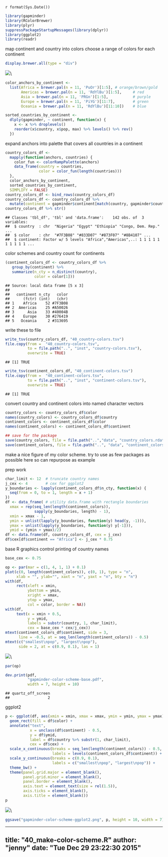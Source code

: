 `r format(Sys.Date())`  


```r
library(gapminder)
library(RColorBrewer)
library(plyr)
suppressPackageStartupMessages(library(dplyr))
library(ggplot2)
library(readr)
```

map continent and country into colors
choose a range of colors for each continent


```r
display.brewer.all(type = "div")
```

![](40_make-color-scheme_files/figure-html/unnamed-chunk-2-1.png)\ 

```r
color_anchors_by_continent <-
  list(Africa = brewer.pal(n = 11, 'PuOr')[1:5], # orange/brown/gold
       Americas = brewer.pal(n = 11, 'RdYlBu')[1:5],     # red
       Asia = brewer.pal(n = 11, 'PRGn')[1:5],           # purple
       Europe = brewer.pal(n = 11, 'PiYG')[11:7],        # green
       Oceania = brewer.pal(n = 11, 'RdYlBu')[11:10])    # blue

sorted_countries_by_continent <-
  dlply(gapminder, ~ continent, function(x) {
    x <- x %>% droplevels()
    reorder(x$country, x$pop, max) %>% levels() %>% rev()
  })
```

expand anchors into palette that covers all countries in a continent


```r
country_colors_df <-
  mapply(function(anchors, countries) {
    color_fun <- colorRampPalette(anchors)
    data_frame(country = countries,
               color = color_fun(length(countries)))
  },
  color_anchors_by_continent,
  sorted_countries_by_continent,
  SIMPLIFY = FALSE)
country_colors_df <- bind_rows(country_colors_df)
country_colors_df <- country_colors_df %>%
  mutate(continent = gapminder$continent[match(country, gapminder$country)])
country_colors_df %>% str()
```

```
## Classes 'tbl_df', 'tbl' and 'data.frame':	142 obs. of  3 variables:
##  $ country  : chr  "Nigeria" "Egypt" "Ethiopia" "Congo, Dem. Rep." ...
##  $ color    : chr  "#7F3B08" "#833D07" "#873F07" "#8B4107" ...
##  $ continent: Factor w/ 5 levels "Africa","Americas",..: 1 1 1 1 1 1 1 1 1 1 ...
```

color schemes and country count for continents


```r
(continent_colors_df <- country_colors_df %>%
   group_by(continent) %>%
   summarize(n_cty = n_distinct(country),
             color = color[1]))
```

```
## Source: local data frame [5 x 3]
## 
##   continent n_cty   color
##      (fctr) (int)   (chr)
## 1    Africa    52 #7F3B08
## 2  Americas    25 #A50026
## 3      Asia    33 #40004B
## 4    Europe    30 #276419
## 5   Oceania     2 #313695
```

write these to file


```r
write_tsv(country_colors_df, "40_country-colors.tsv")
file.copy(from =  "40_country-colors.tsv",
          to = file.path("..", "inst", "country-colors.tsv"),
          overwrite = TRUE)
```

```
## [1] TRUE
```

```r
write_tsv(continent_colors_df, "40_continent-colors.tsv")
file.copy(from =  "40_continent-colors.tsv",
          to = file.path("..", "inst", "continent-colors.tsv"),
          overwrite = TRUE)
```

```
## [1] TRUE
```

convert country and continent colors into named character vectors


```r
country_colors <- country_colors_df$color
names(country_colors) <- country_colors_df$country
continent_colors <- continent_colors_df$color
names(continent_colors) <- continent_colors_df$continent

## save for the package
save(country_colors, file = file.path("..","data", "country_colors.rdata"))
save(continent_colors, file = file.path("..", "data", "continent_colors.rdata"))
```

make a nice figure of my color scheme. try to use as few packages as possible
here so can repurpose as example

prep work


```r
char_limit <- 12  # truncate country names
j_cex <- 4        # cex for ggplot2
y_boundaries <- lapply(continent_colors_df$n_cty, function(x) {
  seq(from = 0, to = 1, length = x + 1)
})
df <- data_frame( # utility data.frame with rectangle boundaries
  xmax = rep(seq_len(length(continent_colors)),
             sapply(y_boundaries, length) - 1),
  xmin = xmax - 1,
  ymin = unlist(lapply(y_boundaries, function(y) head(y, -1))),
  ymax = unlist(lapply(y_boundaries, function(y) y[-1])),
  ymid = (ymin + ymax)/2)
df <- data.frame(df, country_colors_df, cex = j_cex)
df$cex[df$continent == "Africa"] <- j_cex * 0.75
```

base R graphics
control printing of country names


```r
base_cex <- 0.75

op <- par(mar = c(1, 4, 1, 1) + 0.1)
plot(c(0, length(continent_colors)), c(0, 1), type = "n",
     xlab = "", ylab="", xaxt = "n", yaxt = "n", bty = "n")
with(df,
     rect(xleft = xmin,
          ybottom = ymin,
          xright = xmax,
          ytop = ymax,
          col = color, border = NA))
with(df,
     text(x = xmin + 0.5,
          y = ymid,
          labels = substr(country, 1, char_limit),
          cex = base_cex * cex/j_cex))
mtext(continent_colors_df$continent, side = 3,
      line = -0.5, at = seq_len(length(continent_colors)) - 0.5)
mtext(c("smallest\npop", "largest\npop"),
      side = 2, at = c(0.9, 0.1), las = 1)
```

![](40_make-color-scheme_files/figure-html/unnamed-chunk-8-1.png)\ 

```r
par(op)

dev.print(pdf,
          "gapminder-color-scheme-base.pdf",
          width = 7, height = 10)
```

```
## quartz_off_screen 
##                 2
```

ggplot2


```r
p <- ggplot(df, aes(xmin = xmin, xmax = xmax, ymin = ymin, ymax = ymax)) +
  geom_rect(fill = df$color) +
  annotate("text",
           x = unclass(df$continent) - 0.5,
           y = df$ymid,
           label = df$country %>% substr(1, char_limit),
           cex = df$cex) + 
  scale_x_continuous(breaks = seq_len(length(continent_colors)) - 0.5,
                     labels = levels(continent_colors_df$continent)) +
  scale_y_continuous(breaks = c(0.9, 0.1),
                     labels = c("smallest\npop", "largest\npop")) +
  theme_bw() +
  theme(panel.grid.major = element_blank(),
        panel.grid.minor = element_blank(),
        panel.border = element_blank(),
        axis.text = element_text(size = rel(1.5)),
        axis.ticks = element_blank(),
        axis.title = element_blank())
p
```

![](40_make-color-scheme_files/figure-html/unnamed-chunk-9-1.png)\ 

```r
ggsave("gapminder-color-scheme-ggplot2.png", p, height = 10, width = 7)
```


---
title: "40_make-color-scheme.R"
author: "jenny"
date: "Tue Dec 29 23:22:30 2015"
---
